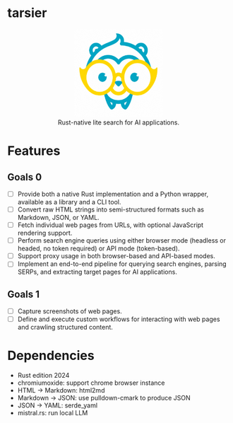 # tarsier

<div align="center">
  <img src="tarsier.png" alt="Tarsier Logo" width="200" height="200">
</div>

<div align="center">
  Rust-native lite search for AI applications.
</div>

# Features

## Goals 0

- [ ] Provide both a native Rust implementation and a Python wrapper, available as a library and a CLI tool.  
- [ ] Convert raw HTML strings into semi-structured formats such as Markdown, JSON, or YAML.  
- [ ] Fetch individual web pages from URLs, with optional JavaScript rendering support.  
- [ ] Perform search engine queries using either browser mode (headless or headed, no token required) or API mode (token-based).  
- [ ] Support proxy usage in both browser-based and API-based modes.  
- [ ] Implement an end-to-end pipeline for querying search engines, parsing SERPs, and extracting target pages for AI applications.

## Goals 1

- [ ] Capture screenshots of web pages.  
- [ ] Define and execute custom workflows for interacting with web pages and crawling structured content.

# Dependencies

* Rust edition 2024
* chromiumoxide: support chrome browser instance
* HTML → Markdown: html2md
* Markdown → JSON: use pulldown-cmark to produce JSON
* JSON → YAML: serde_yaml
* mistral.rs: run local LLM
